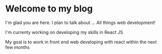 # Welcome to my blog

I'm glad you are here. I plan to talk about ... All things web development!

I'm currenty working on developing my skills in React JS

My goal is to work in front end web developing with react within the next few months
